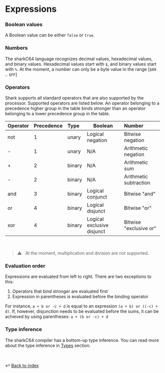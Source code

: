 # Expressions

### Boolean values
A Boolean value can be either `false` or `true`.

### Numbers
The sharkC64 language recognizes decimal values, hexadecimal values, and binary values.
Hexadecimal values start with `$`, and binary values start with `%`.
At the moment, a number can only be a byte value in the range [`$00` .. `$FF`]

### Operators
Shark supports all standard operators that are also supported by the processor.
Supported operators are listed below. 
An operator belonging to a precedence higher group in the table binds 
stronger than an operator belonging to a lower precedence group in the table.
  

| Operator | Precedence | Type    | Boolean                     | Number                 |
|:---------|:-----------|:--------|-----------------------------|:-----------------------|
| not      | 1          | unary   | Logical negation            | Bitwise negation       |
| -        | 1          | unary   | N/A                         | Arithmetic negation    |
| +        | 2          | binary  | N/A                         | Arithmetic sum         |
| -        | 2          | binary  | N/A                         | Arithmetic subtraction |
| and      | 3          | binary  | Logical conjunct            | Bitwise "and"          |
| or       | 4          | binary  | Logical disjunct            | Bitwise "or"           |
| xor      | 4          | binary  | Logical exclusive disjunct  | Bitwise "exclusive or" |

<br />

> :warning: &nbsp; At the moment, multiplication and division are not supported.
> 


### Evaluation order
Expressions are evaluated from left to right. There are two exceptions to this:
1. Operators that bind stronger are evaluated first
2. Expression in parentheses is evaluated before the binding operator

For instance, 
`a + b or -c + d`
is equal to an expression 
`(a + b) or ((-c) + d)`. 
If, however, disjunction needs to be evaluated before the sums, 
it can be achieved by using parentheses:
`a + (b or -c) + d`

### Type inference
The sharkC64 compiler has a bottom-up type inference.
You can read more about the type inference in [Types](types.md) section. 

<br /><br />
:leftwards_arrow_with_hook: [Back to index](../index.md)